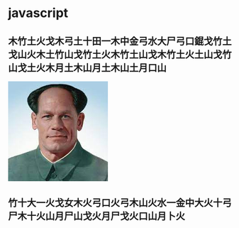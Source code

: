 # javascript
## 木竹土火戈木弓土十田一木中金弓水大尸弓口錕戈竹土戈山火木土竹山戈竹土火木竹土山戈木竹土火土山戈竹山戈土火木月土木山月土木山土月口山
![image info](dziadek.jfif)
## 竹十大一火戈女木火弓口火弓木山火水一金中大火十弓尸木十火山月尸山戈火月尸戈火口山月卜火
